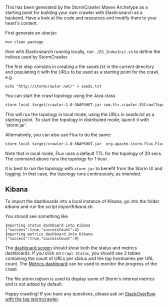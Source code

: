This has been generated by the StormCrawler Maven Archetype as a starting point for building your own crawler with Elasticsearch as a backend.
Have a look at the code and resources and modify them to your heart's content. 

First generate an uberjar:

``` sh
mvn clean package
```

then with Elasticsearch running locally, run `./ES_IndexInit.sh` to define the indices used by StormCrawler.

The first step consists in creating a file _seeds.txt_ in the current directory and populating it with the URLs 
to be used as a starting point for the crawl, e.g. 

`echo "http://stormcrawler.net/" > seeds.txt`

You can start the crawl topology using the Java class

``` sh
storm local target/crawler-1.0-SNAPSHOT.jar com.ttv.crawler.ESCrawlTopology -conf crawler-conf.yaml -conf es-conf.yaml . seeds.txt
```

This will run the topology in local mode, using the URLs in _seeds.txt_ as a starting point. To start the topology in distributed mode, launch it with 'storm jar'.

Alternatively, you can also use Flux to do the same:

``` sh
storm local target/crawler-1.0-SNAPSHOT.jar  org.apache.storm.flux.Flux es-crawler.flux --local-ttl 3600
```

Note that in local mode, Flux uses a default TTL for the topology of 20 secs. The command above runs the topology for 1 hour.


It is best to run the topology with `storm jar` to benefit from the Storm UI and logging. In that case, the topology runs continuously, as intended.

Kibana
---------------------

To import the dashboards into a local instance of Kibana, go into the folder _kibana_ and run the script _importKibana.sh_. 

You should see something like 

```
Importing status dashboard into Kibana
{"success":true,"successCount":4}
Importing metrics dashboard into Kibana
{"success":true,"successCount":9}
```

The [dashboard screen](http://localhost:5601/app/kibana#/dashboards) should show both the status and metrics dashboards. If you click on `Crawl Status`, you should see 2 tables containing the count of URLs per status and the top hostnames per URL count.
The [Metrics dashboard](http://localhost:5601/app/kibana#/dashboard/Crawl-metrics) can be used to monitor the progress of the crawl.

The file _storm.ndjson_ is used to display some of Storm's internal metrics and is not added by default.



Happy crawling! If you have any questions, please ask on [StackOverflow with the tag stormcrawler](http://stackoverflow.com/questions/tagged/stormcrawler). 



